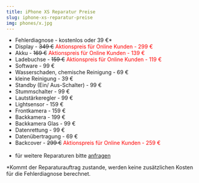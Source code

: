 ```yaml
---
title: iPhone XS Reparatur Preise
slug: iphone-xs-reparatur-preise
img: phones/x.jpg
---
```


- Fehlerdiagnose - kostenlos oder 39 €*
- Display - <s>349 €</s><font color=red> Aktionspreis für Online Kunden - 299 €</font>
- Akku - <s>169 €</s><font color=red> Aktionspreis für Online Kunden - 139 €</font>
- Ladebuchse - <s>159 €</s><font color=red> Aktionspreis für Online Kunden - 119 €</font>
- Software - 99 €
- Wasserschaden, chemische Reinigung - 69 €
- kleine Reinigung - 39 €
- Standby (Ein/ Aus-Schalter) - 99 €
- Stummschalter - 99 €
- Lautstärkeregler - 99 €
- Lightsensor - 159 €
- Frontkamera - 159  €
- Backkamera - 199 €
- Backkamera Glas - 99 €
- Datenrettung - 99 €
- Datenübertragung - 69 €
- Backcover - <s>299 €</s><font color=red> Aktionspreis für Online Kunden - 259 €</font><br><br>
- für weitere Reparaturen bitte <a href="/kontakt">anfragen</a>

*Kommt der Reparaturauftrag zustande, werden keine zusätzlichen Kosten für die Fehlerdiagnose berechnet.
